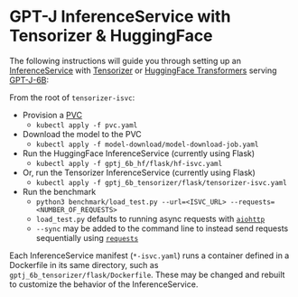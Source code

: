 # GPT-J InferenceService with Tensorizer & HuggingFace

The following instructions will guide you through setting up an
[InferenceService](https://docs.coreweave.com/machine-learning-and-ai/inference/online-inference)
with [Tensorizer](https://github.com/coreweave/tensorizer)
or [HuggingFace Transformers](https://huggingface.co/docs/transformers/index)
serving [GPT-J-6B](https://huggingface.co/EleutherAI/gpt-j-6b):

From the root of `tensorizer-isvc`:

- Provision a [PVC](https://kubernetes.io/docs/concepts/storage/persistent-volumes/)
  - `kubectl apply -f pvc.yaml`
- Download the model to the PVC
  - `kubectl apply -f model-download/model-download-job.yaml`
- Run the HuggingFace InferenceService (currently using Flask)
  - `kubectl apply -f gptj_6b_hf/flask/hf-isvc.yaml`
- Or, run the Tensorizer InferenceService (currently using Flask)
  - `kubectl apply -f gptj_6b_tensorizer/flask/tensorizer-isvc.yaml`
- Run the benchmark
  - `python3 benchmark/load_test.py --url=<ISVC_URL> --requests=<NUMBER_OF_REQUESTS>`
  - `load_test.py` defaults to running async requests with [`aiohttp`](https://pypi.org/project/aiohttp/)
  - `--sync` may be added to the command line to instead send requests sequentially
    using [`requests`](https://pypi.org/project/requests/)

Each InferenceService manifest (`*-isvc.yaml`) runs a container defined
in a Dockerfile in its same directory, such as `gptj_6b_tensorizer/flask/Dockerfile`.
These may be changed and rebuilt to customize the behavior of the InferenceService.
